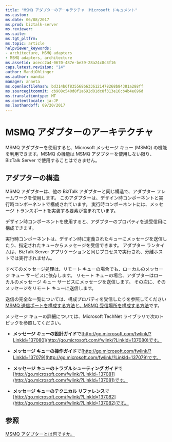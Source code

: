```yaml
---
title: "MSMQ アダプターのアーキテクチャ |Microsoft ドキュメント"
ms.custom: 
ms.date: 06/08/2017
ms.prod: biztalk-server
ms.reviewer: 
ms.suite: 
ms.tgt_pltfrm: 
ms.topic: article
helpviewer_keywords:
- architecture, MSMQ adapters
- MSMQ adapters, architecture
ms.assetid: acecc2a4-0670-487e-be39-28a24c8c3f16
caps.latest.revision: "14"
author: MandiOhlinger
ms.author: mandia
manager: anneta
ms.openlocfilehash: bd314b6f835568b6336121478268b84381a288ff
ms.sourcegitcommit: cb908c540d8f1a692d01dc8f313e16cb4b4e696d
ms.translationtype: MT
ms.contentlocale: ja-JP
ms.lasthandoff: 09/20/2017
---
```

# <a name="msmq-adapter-architecture"></a>MSMQ アダプターのアーキテクチャ
MSMQ アダプターを使用すると、Microsoft メッセージ キュー (MSMQ) の機能を利用できます。MSMQ の機能は MSMQ アダプターを使用しない限り、BizTalk Server で使用することはできません。  
  
## <a name="adapter-structure"></a>アダプターの構造  
 MSMQ アダプターは、他の BizTalk アダプターと同じ構造で、アダプター フレームワークを使用します。 このアダプターは、デザイン時コンポーネントと実行時コンポーネントで構成されています。 実行時コンポーネントには、メッセージ トランスポートを実装する要素が含まれています。  
  
 デザイン時コンポーネントを使用すると、アダプターのプロパティを送受信用に構成できます。  
  
 実行時コンポーネントは、デザイン時に定義されたキューにメッセージを送信したり、指定されたキューからメッセージを受信できます。 アダプター ランタイムは、BizTalk Server アプリケーションと同じプロセスで実行され、分離ホストでは実行されません。  
  
 すべてのメッセージ処理は、リモート キューの場合でも、ローカルのメッセージ キュー サービスに依存します。 リモート キューの場合、アダプターはローカルのメッセージ キュー サービスにメッセージを送信します。 その次に、そのメッセージをリモート キューに送信します。  
  
 送信の完全な一覧については、構成プロパティを受信したりを参照してください[MSMQ 送信ポートを構成する方法](../core/how-to-configure-an-msmq-send-port.md)と[、MSMQ 受信場所を構成する方法](../core/how-to-configure-an-msmq-receive-location.md)です。  
  
 メッセージ キューの詳細については、Microsoft TechNet ライブラリで次のトピックを参照してください。  
  
-   **メッセージ キューの設計ガイド**で[http://go.microsoft.com/fwlink/?LinkId=137080](http://go.microsoft.com/fwlink/?LinkId=137080)です。  
  
-   **メッセージ キューの操作ガイド**で[http://go.microsoft.com/fwlink/?LinkId=137079](http://go.microsoft.com/fwlink/?LinkId=137079)です。  
  
-   **メッセージ キューのトラブルシューティング ガイド**で[http://go.microsoft.com/fwlink/?LinkId=137081](http://go.microsoft.com/fwlink/?LinkId=137081)です。  
  
-   **メッセージ キューのテクニカル リファレンス**で[http://go.microsoft.com/fwlink/?LinkId=137082](http://go.microsoft.com/fwlink/?LinkId=137082)です。  
  
## <a name="see-also"></a>参照  
 [MSMQ アダプターとは何ですか。](../core/what-is-the-msmq-adapter.md)
